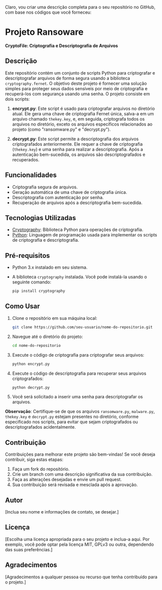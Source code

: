 Claro, vou criar uma descrição completa para o seu repositório no GitHub, com base nos códigos que você forneceu:

# Projeto Ransoware

**CryptoFile: Criptografia e Descriptografia de Arquivos**

## Descrição

Este repositório contém um conjunto de scripts Python para criptografar e descriptografar arquivos de forma segura usando a biblioteca `cryptography.fernet`. O objetivo deste projeto é fornecer uma solução simples para proteger seus dados sensíveis por meio de criptografia e recuperá-los com segurança usando uma senha. O projeto consiste em dois scripts:

1. **encrypt.py**: Este script é usado para criptografar arquivos no diretório atual. Ele gera uma chave de criptografia Fernet única, salva-a em um arquivo chamado `thekey.key`, e, em seguida, criptografa todos os arquivos no diretório, exceto os arquivos específicos relacionados ao projeto (como "ransomware.py" e "decrypt.py").

2. **decrypt.py**: Este script permite a descriptografia dos arquivos criptografados anteriormente. Ele requer a chave de criptografia (`thekey.key`) e uma senha para realizar a descriptografia. Após a autenticação bem-sucedida, os arquivos são descriptografados e recuperados.

## Funcionalidades

- Criptografia segura de arquivos.
- Geração automática de uma chave de criptografia única.
- Descriptografia com autenticação por senha.
- Recuperação de arquivos após a descriptografia bem-sucedida.

## Tecnologias Utilizadas

- [Cryptography](https://cryptography.io/): Biblioteca Python para operações de criptografia.
- [Python](https://www.python.org/): Linguagem de programação usada para implementar os scripts de criptografia e descriptografia.

## Pré-requisitos

- Python 3.x instalado em seu sistema.
- A biblioteca `cryptography` instalada. Você pode instalá-la usando o seguinte comando:

  ```bash
  pip install cryptography
  ```

## Como Usar

1. Clone o repositório em sua máquina local:

   ```bash
   git clone https://github.com/seu-usuario/nome-do-repositorio.git
   ```

2. Navegue até o diretório do projeto:

   ```bash
   cd nome-do-repositorio
   ```

3. Execute o código de criptografia para criptografar seus arquivos:

   ```bash
   python encrypt.py
   ```

4. Execute o código de descriptografia para recuperar seus arquivos criptografados:

   ```bash
   python decrypt.py
   ```

5. Você será solicitado a inserir uma senha para descriptografar os arquivos.

**Observação**: Certifique-se de que os arquivos `ransomware.py`, `malware.py`, `thekey.key` e `decrypt.py` estejam presentes no diretório, conforme especificado nos scripts, para evitar que sejam criptografados ou descriptografados acidentalmente.

## Contribuição

Contribuições para melhorar este projeto são bem-vindas! Se você deseja contribuir, siga estas etapas:

1. Faça um fork do repositório.
2. Crie um branch com uma descrição significativa da sua contribuição.
3. Faça as alterações desejadas e envie um pull request.
4. Sua contribuição será revisada e mesclada após a aprovação.

## Autor

[Inclua seu nome e informações de contato, se desejar.]

## Licença

[Escolha uma licença apropriada para o seu projeto e inclua-a aqui. Por exemplo, você pode optar pela licença MIT, GPLv3 ou outra, dependendo das suas preferências.]

## Agradecimentos

[Agradecimentos a qualquer pessoa ou recurso que tenha contribuído para o projeto.]
